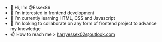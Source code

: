 - 👋 Hi, I’m @Essex86
- 👀 I’m interested in frontend development
- 🌱 I’m currently learning HTML, CSS and Javascript
- 💞️ I’m looking to collaborate on any form of frontend project to advance my knowledge
- 📫 How to reach me > harryessex02@outlook.com

<!---
Essex86/Essex86 is a ✨ special ✨ repository because its `README.md` (this file) appears on your GitHub profile.
You can click the Preview link to take a look at your changes.
--->
